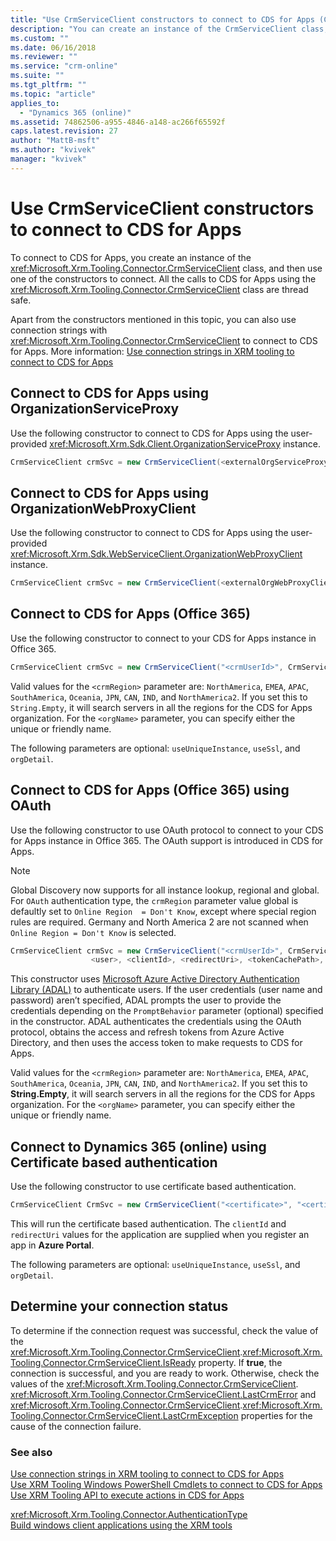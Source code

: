 ```yaml
---
title: "Use CrmServiceClient constructors to connect to CDS for Apps (Common Data Service for Apps)| Microsoft Docs"
description: "You can create an instance of the CrmServiceClient class, and then use one of the constructors to connect to Common Data Service for Apps"
ms.custom: ""
ms.date: 06/16/2018
ms.reviewer: ""
ms.service: "crm-online"
ms.suite: ""
ms.tgt_pltfrm: ""
ms.topic: "article"
applies_to: 
  - "Dynamics 365 (online)"
ms.assetid: 74862506-a955-4846-a148-ac266f65592f
caps.latest.revision: 27
author: "MattB-msft"
ms.author: "kvivek"
manager: "kvivek"
---
```

# Use CrmServiceClient constructors to connect to CDS for Apps

To connect to CDS for Apps, you create an instance of the <xref:Microsoft.Xrm.Tooling.Connector.CrmServiceClient> class, and then use one of the constructors to connect. All the calls to CDS for Apps using the <xref:Microsoft.Xrm.Tooling.Connector.CrmServiceClient> class are thread safe.  
  
Apart from the constructors mentioned in this topic, you can also use connection strings with <xref:Microsoft.Xrm.Tooling.Connector.CrmServiceClient> to connect to CDS for Apps. More information: [Use connection strings in XRM tooling to connect to CDS for Apps](use-connection-strings-xrm-tooling-connect.md)  
  
<a name="orgServiceproxy"></a>

## Connect to CDS for Apps using OrganizationServiceProxy

 Use the following constructor to connect to CDS for Apps using the user-provided <xref:Microsoft.Xrm.Sdk.Client.OrganizationServiceProxy> instance.  
  
```csharp
CrmServiceClient crmSvc = new CrmServiceClient(<externalOrgServiceProxy>);  
```  
  
<a name="orgWebProxyClient"></a>

## Connect to CDS for Apps using OrganizationWebProxyClient

 Use the following constructor to connect to CDS for Apps using the user-provided <xref:Microsoft.Xrm.Sdk.WebServiceClient.OrganizationWebProxyClient> instance.  
  
```csharp
CrmServiceClient crmSvc = new CrmServiceClient(<externalOrgWebProxyClient>);  
```  
  
<a name="Office365"></a>

## Connect to CDS for Apps (Office 365)

 Use the following constructor to connect to your CDS for Apps instance in Office 365.  
  
```csharp  
CrmServiceClient crmSvc = new CrmServiceClient("<crmUserId>", CrmServiceClient.MakeSecureString("<crmPassword>"), "<crmRegion>", "<orgName>", useUniqueInstance:false, useSsl:false, <orgDetail>, isOffice365:false);  
```  
  
 Valid values for the `<crmRegion>` parameter are:  `NorthAmerica`, `EMEA`, `APAC`, `SouthAmerica`,  `Oceania`, `JPN`, `CAN`, `IND`, and `NorthAmerica2`. If you set this to `String.Empty`, it will search servers in all the regions for the CDS for Apps organization. For the `<orgName>` parameter, you can specify either the unique or friendly name.  
  
 The following parameters are optional:  `useUniqueInstance`, `useSsl`, and `orgDetail`.  
  
<a name="Office365oAuth"></a>

## Connect to CDS for Apps (Office 365) using OAuth
 
 Use the following constructor to use OAuth protocol to connect to your CDS for Apps instance in Office 365. The OAuth support is introduced in CDS for Apps.  
  
> [!NOTE]
>  Global Discovery now supports for all instance lookup, regional and global. For `OAuth` authentication type, the `crmRegion` parameter value global is defaultly set to `Online Region  = Don't Know`, except where special region rules are required. 
>  Germany and North America 2 are not scanned when `Online Region = Don't Know` is selected.

```csharp  
CrmServiceClient crmSvc = new CrmServiceClient("<crmUserId>", CrmServiceClient.MakeSecureString("<crmPassword>"), "<crmRegion>", "<orgName>", useUniqueInstance:false, <orgDetail>,  
                  <user>, <clientId>, <redirectUri>, <tokenCachePath>, <externalOrgWebProxyClient>, PromptBehavior.Auto);  
```  
  
 This constructor uses [Microsoft Azure Active Directory Authentication Library (ADAL)](/azure/active-directory/develop/active-directory-authentication-libraries) to authenticate users. If the user credentials (user name and password) aren’t specified, ADAL prompts the user to provide the credentials depending on the `PromptBehavior` parameter (optional) specified in the constructor. ADAL authenticates the credentials using the OAuth protocol, obtains the access and refresh tokens from Azure Active Directory, and then uses the access token to make requests to CDS for Apps.  
  
 Valid values for the `<crmRegion>` parameter are: `NorthAmerica`, `EMEA`, `APAC`, `SouthAmerica`, `Oceania`, `JPN`, `CAN`, `IND`, and `NorthAmerica2`. If you set this to **String.Empty**, it will search servers in all the regions for the CDS for Apps organization. For the `<orgName>` parameter, you can specify either the unique or friendly name.  
  
<!-- No on-premises or IFD enabled for this version yet
<a name="ActiveDirectory"></a>

## Connect to CDS for Apps on-premises (Active Directory)

Use the following constructor to connect to an on-premises instance with Active Directory authentication.  
  
```csharp  
CrmServiceClient crmSvc = new CrmServiceClient(new System.Net.NetworkCredential("<credential>"), authType, "<hostName>", "<port>", "<orgName>", useUniqueInstance:false, useSsl:false, <orgDetail>);  
  
```  
  
 This will run an Active Directory authentication based on the specified domain. For the `<hostName>` parameter, specify the host name of your CDS for Apps server, for example: `cdstest`. For the `<orgName>` parameter, you can specify either the unique or friendly name.  
The following parameters are optional: `useUniqueInstance`, `useSsl`, and `orgDetail`.  
  
<a name="IFD"></a> 
  
## Connect to CDS for Apps Internet-facing deployment (IFD) 
 
 Use the following constructor to connect to a CDS for Apps IFD instance.  
  
```csharp
CrmServiceClient crmSvc = new CrmServiceClient(new System.Net.NetworkCredential("<credential>"), authType, "<hostName>", "<port>", "<orgName>", useUniqueInstance:false, useSsl:false, <orgDetail>);  
  
```  
  
 This will run a claims-based authentication based on the specified local domain. This is useful for customers that use AD FS, and have configured their CDS for Apps server as claims, where the user population lives in the same AD FS domain as the CDS for Apps server. For the `<hostName>` parameter, specify the host name of your CDS for Apps server, for example, `cdstest`. For the `<orgName>` parameter, you can specify either the unique or friendly name.  
  
 The following parameters are optional: `useUniqueInstance`,  `useSsl`, and `orgDetail`.  
  
<a name="OPoAuth"></a> 

## Connect to CDS for Apps Internet-facing deployment (IFD) using OAuth

 Use the following constructor to use the OAuth protocol in Active Directory Federation Services (AD FS) in Windows Server 2012 R2 to connect to a CDS for Apps IFD instance. For this constructor to work, the computer where CDS for Apps is installed must have been configured to use AD FS 2.2 as the security token service (STS).  
  
```csharp
CrmServiceClient crmSvc = new CrmServiceClient("<crmUserId>", CrmServiceClient.MakeSecureString("<crmPassword>"), "<domain>","<homeRealm>", "<hostName>", "<port>", "<orgName>", useSsl, useUniqueInstance,   
                        <orgDetail>, <user>, <clientId>, <redirectUri>, <tokenCachePath>, externalOrgWebProxyClient, PromptBehavior.Auto);  
  
```  
 The `clientId` and `redirectUri` values for the application supporting OAuth should be registered in the IFD server.  
  
 If the user credentials (user name and password) aren’t specified, ADAL prompts the user to provide the credentials depending on the `PromptBehavior` parameter (optional) specified in the constructor. ADAL authenticates the user using the security token from AD FS, and uses the token to perform actions in CDS for Apps.  
  
<a name="ClaimsBased"></a>
   
## Connect to CDS for Apps (claims-based)
  
 Use the following constructor to use claims-based authentication.  
  
```  
CrmServiceClient crmSvc = new CrmServiceClient(new System.Net.NetworkCredential("<UserId>", "<password>", “<domain>”, "<homeRealm>"),"<hostName>", "<port>", "<orgName>");    
```  
  
 This will run a claims-based authentication against the specified Home realm. This is useful for customers that use AD FS, and have configured their CDS for Apps server as claims, where the user population lives in the same AD FS domain as the CDS for Apps server. For the `<hostName>` parameter, specify the host name of your CDS for Apps server, for example, `cdstest`. For the `<orgName>` parameter, you can specify either the unique or friendly name.  
   -->
  
 ## Connect to Dynamics 365 (online) using Certificate based authentication
 Use the following constructor to use certificate based authentication.
 
 ```csharp
 CrmServiceClient CrmSvc = new CrmServiceClient("<certificate>", "<certificateStoreName>", "<certificateThumbPrint>", "<instanceUrl>", <useUniqueInstance>, <orgDetail>, <clientId>, <redirectUri>, <tokenCachePath>);
 ```
 This will run the certificate based authentication. The `clientId` and `redirectUri` values for the application are supplied when you register an app in **Azure Portal**. 
 
 The following parameters are optional: `useUniqueInstance`,  `useSsl`, and `orgDetail`.
 
<a name="Determine"></a>

## Determine your connection status
 
 To determine if the connection request was successful, check the value of the <xref:Microsoft.Xrm.Tooling.Connector.CrmServiceClient>.<xref:Microsoft.Xrm.Tooling.Connector.CrmServiceClient.IsReady> property. If **true**, the connection is successful, and you are ready to work. Otherwise, check the values of the <xref:Microsoft.Xrm.Tooling.Connector.CrmServiceClient>. <xref:Microsoft.Xrm.Tooling.Connector.CrmServiceClient.LastCrmError> and <xref:Microsoft.Xrm.Tooling.Connector.CrmServiceClient>.<xref:Microsoft.Xrm.Tooling.Connector.CrmServiceClient.LastCrmException> properties for the cause of the connection failure.  
  
### See also

[Use connection strings in XRM tooling to connect to CDS for Apps](use-connection-strings-xrm-tooling-connect.md)<br />
[Use XRM Tooling Windows PowerShell Cmdlets to connect to CDS for Apps](use-powershell-cmdlets-xrm-tooling-connect.md)<br />
[Use XRM Tooling API to execute actions in CDS for Apps](use-xrm-tooling-execute-actions.md)<br />
<!-- TODO:
[Sample: Quick Start for CDS for Apps](../sample-quick-start.md)<br /> -->
<xref:Microsoft.Xrm.Tooling.Connector.AuthenticationType><br />
[Build windows client applications using the XRM tools](build-windows-client-applications-xrm-tools.md)
